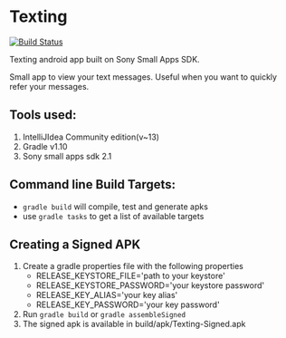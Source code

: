 Texting
=========
[![Build Status](https://travis-ci.org/abyu/texting.png)](https://travis-ci.org/abyu/texting)

Texting android app built on Sony Small Apps SDK.

Small app to view your text messages. Useful when you want to quickly refer your messages.

Tools used:
---------------

1. IntelliJIdea Community edition(v~13)
2. Gradle v1.10
3. Sony small apps sdk 2.1

Command line Build Targets:
----------------------------

- `gradle build` will compile, test and generate apks
- use `gradle tasks` to get a list of available targets

Creating a Signed APK
----------------------

1. Create a gradle properties file with the following properties
    - RELEASE_KEYSTORE_FILE='path to your keystore'
    - RELEASE_KEYSTORE_PASSWORD='your keystore password'
    - RELEASE_KEY_ALIAS='your key alias'
    - RELEASE_KEY_PASSWORD='your key password'
2. Run `gradle build` or `gradle assembleSigned`
3. The signed apk is available in build/apk/Texting-Signed.apk
